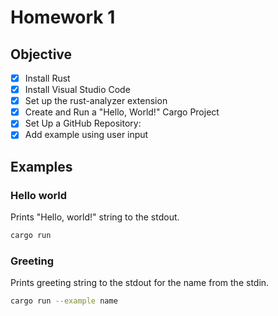 # Homework 1

## Objective

- [x] Install Rust
- [x] Install Visual Studio Code
- [x] Set up the rust-analyzer extension
- [x] Create and Run a "Hello, World!" Cargo Project
- [x] Set Up a GitHub Repository:
- [x] Add example using user input

## Examples

### Hello world

Prints "Hello, world!" string to the stdout.

```sh
cargo run
```

### Greeting 

Prints greeting string to the stdout for the name from the stdin.

```sh
cargo run --example name
```
